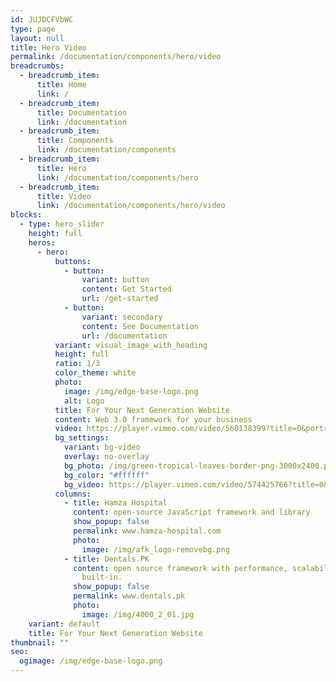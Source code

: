 ```yaml
---
id: JUJDCFVbWC
type: page
layout: null
title: Hero Video
permalink: /documentation/components/hero/video
breadcrumbs:
  - breadcrumb_item:
      title: Home
      link: /
  - breadcrumb_item:
      title: Documentation
      link: /documentation
  - breadcrumb_item:
      title: Components
      link: /documentation/components
  - breadcrumb_item:
      title: Hero
      link: /documentation/components/hero
  - breadcrumb_item:
      title: Video
      link: /documentation/components/hero/video
blocks:
  - type: hero_slider
    height: full
    heros:
      - hero:
          buttons:
            - button:
                variant: button
                content: Get Started
                url: /get-started
            - button:
                variant: secondary
                content: See Documentation
                url: /documentation
          variant: visual_image_with_heading
          height: full
          ratio: 1/3
          color_theme: white
          photo:
            image: /img/edge-base-logo.png
            alt: Logo
          title: For Your Next Generation Website
          content: Web 3.O framework for your business
          video: https://player.vimeo.com/video/560138399?title=0&portrait=0&byline=0&autoplay=1&muted=true&loop=1&controls=1
          bg_settings:
            variant: bg-video
            overlay: no-overlay
            bg_photo: /img/green-tropical-leaves-border-png-3000x2400.png
            bg_color: "#ffffff"
            bg_video: https://player.vimeo.com/video/574425766?title=0&portrait=0&byline=0&autoplay=1&muted=true&loop=1&controls=0
          columns:
            - title: Hamza Hospital
              content: open-source JavaScript framework and library
              show_popup: false
              permalink: www.hamza-hospital.com
              photo:
                image: /img/afk_logo-removebg.png
            - title: Dentals.PK
              content: open source framework with performance, scalability and security
                built-in.
              show_popup: false
              permalink: www.dentals.pk
              photo:
                image: /img/4000_2_01.jpg
    variant: default
    title: For Your Next Generation Website
thumbnail: ""
seo:
  ogimage: /img/edge-base-logo.png
---
```

